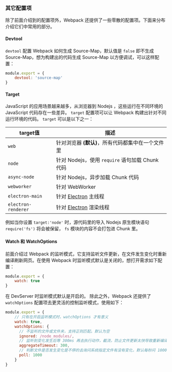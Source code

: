 ### 其它配置项
除了前面介绍到的配置项外，Webpack 还提供了一些零散的配置项。下面来分布介绍它们中常用的部分。

#### Devtool
`devtool` 配置 Webpack 如何生成 Source-Map，默认值是 `false` 即不生成 Source-Map，想为构建出的代码生成 Source-Map 以方便调试，可以这样配置：
```js
module.export = {
    devtool: 'source-map'
}
```


#### Target
JavaScript 的应用场景越来越多，从浏览器到 Nodejs ，这些运行在不同环境的 JavaScript 代码存在一些差异。
`target` 配置项可以让 Webpack 构建出针对不同运行环境的代码。
`target` 可以是以下之一：

target值                | 描述
--------------------- | -----------------------
`web`                 | 针对浏览器 **(默认)**，所有代码都集中在一个文件里
`node`                | 针对 Nodejs，使用 `require` 语句加载 Chunk 代码
`async-node`          | 针对 Nodejs，异步加载 Chunk 代码
`webworker`           | 针对 WebWorker
`electron-main`       | 针对 [Electron](http://electron.atom.io/) 主线程
`electron-renderer`   | 针对 [Electron](http://electron.atom.io/) 渲染线程

例如当你设置 `target:'node'` 时，源代码里的导入 Nodejs 原生模块语句 `require('fs')` 将会被保留， `fs` 模块的内容不会打包进 Chunk 里。


#### Watch 和 WatchOptions
前面介绍过 Webpack 的监听模式，它支持监听文件更新，在文件发生变化时重新编译刷新网页。在使用 Webpack 时监听模式默认是关闭的，想打开需求如下配置：
```js
module.export = {
    watch: true
}
```
在 DevServer 时监听模式默认是开启的。
除此之外，Webpack 还提供了 `watchOptions` 配置项去更灵活的控制监听模式，使用如下：
```js
module.export = {
    // 只有在开启监听模式时，watchOptions 才有意义
    watch: true,
    watchOptions: {
      // 不监听的文件或文件夹，支持正则匹配。默认为空
      ignored: /node_modules/,
      // 监听到变化发生后等 300ms 再去执行动作，截流，防止文件更新太快导致重新编译频率太快。默认 300ms 
      aggregateTimeout: 300,
      // 判断文件是否发生变化是不停的去询问系统指定文件有没有变化，默认每秒问 1000 次
      poll: 1000
    }
}
```